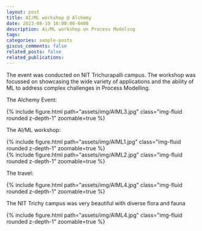 ```yaml
---
layout: post
title: AI/ML workshop @ Alchemy
date: 2023-08-19 16:00:00-0400
description: Ai/ML workshop on Process Modeling
tags: 
categories: sample-posts
giscus_comments: false
related_posts: false
related_publications: 
---
```


The event was conducted on NIT Trichurapalli campus. The workshop was focussed on showcasing the wide variety of applications and the ability of ML to address complex challenges in Process Modelling. 
 

The Alchemy Event:

<div class="row mt-3">
    <div class="col-sm mt-3 mt-md-0">
        {% include figure.html path="assets/img/AIML3.jpg" class="img-fluid rounded z-depth-1" zoomable=true %}
    </div>
</div>

The AI/ML workshop:
<div class="row mt-3">
    <div class="col-sm mt-3 mt-md-0">
        {% include figure.html path="assets/img/AIML1.jpg" class="img-fluid rounded z-depth-1" zoomable=true %}
    </div>
</div>


<div class="row mt-3">
    <div class="col-sm mt-3 mt-md-0">
        {% include figure.html path="assets/img/AIML2.jpg" class="img-fluid rounded z-depth-1" zoomable=true %}
    </div>
</div>

The travel:

<div class="row mt-3">
    <div class="col-sm mt-3 mt-md-0">
        {% include figure.html path="assets/img/AIML4.jpg" class="img-fluid rounded z-depth-1" zoomable=true %}
    </div>
</div>

The NIT Trichy campus was very beautiful with diverse flora and fauna

<div class="row mt-3">
    <div class="col-sm mt-3 mt-md-0">
        {% include figure.html path="assets/img/AIML4.jpg" class="img-fluid rounded z-depth-1" zoomable=true %}
    </div>
</div>